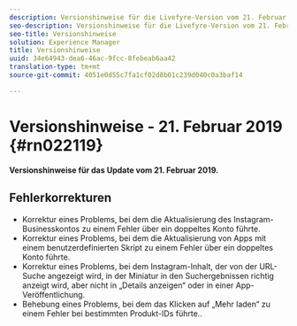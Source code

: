```yaml
---
description: Versionshinweise für die Livefyre-Version vom 21. Februar 2019.
seo-description: Versionshinweise für die Livefyre-Version vom 21. Februar 2019.
seo-title: Versionshinweise
solution: Experience Manager
title: Versionshinweise
uuid: 34e64943-dea6-46ac-9fcc-8febeab6aa42
translation-type: tm+mt
source-git-commit: 4051e0d55c7fa1cf02d8b01c239d040c0a3baf14

---
```



# Versionshinweise - 21. Februar 2019 {#rn022119}

**Versionshinweise für das Update vom 21. Februar 2019.**


## Fehlerkorrekturen

* Korrektur eines Problems, bei dem die Aktualisierung des Instagram-Businesskontos zu einem Fehler über ein doppeltes Konto führte.
* Korrektur eines Problems, bei dem die Aktualisierung von Apps mit einem benutzerdefinierten Skript zu einem Fehler über ein doppeltes Konto führte.
* Korrektur eines Problems, bei dem Instagram-Inhalt, der von der URL-Suche angezeigt wird, in der Miniatur in den Suchergebnissen richtig anzeigt wird, aber nicht in „Details anzeigen“ oder in einer App-Veröffentlichung.
* Behebung eines Problems, bei dem das Klicken auf „Mehr laden“ zu einem Fehler bei bestimmten Produkt-IDs führte..